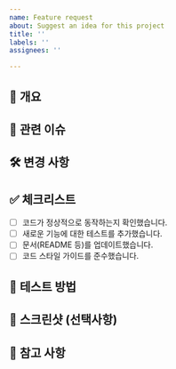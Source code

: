 ```yaml
---
name: Feature request
about: Suggest an idea for this project
title: ''
labels: ''
assignees: ''

---
```


## 📌 개요
<!-- 이 PR이 해결하는 문제나 추가하는 기능에 대해 간단히 설명해주세요. -->

## 🔗 관련 이슈
<!-- 관련된 이슈 번호를 명시해주세요. 예: Closes #123 -->

## 🛠️ 변경 사항
<!-- 주요 변경 사항을 요약해주세요. 예: 새로운 컴포넌트 추가, 기존 로직 수정 등 -->

## ✅ 체크리스트
- [ ] 코드가 정상적으로 동작하는지 확인했습니다.
- [ ] 새로운 기능에 대한 테스트를 추가했습니다.
- [ ] 문서(README 등)를 업데이트했습니다.
- [ ] 코드 스타일 가이드를 준수했습니다.

## 🧪 테스트 방법
<!-- 변경 사항을 테스트하는 방법을 구체적으로 작성해주세요. 예: 어떤 페이지에서 어떤 동작을 확인해야 하는지 등 -->

## 📸 스크린샷 (선택사항)
<!-- UI 변경이 있는 경우, 변경 전후의 스크린샷을 첨부해주세요. -->

## 📄 참고 사항
<!-- 리뷰어가 알아야 할 추가 정보나 특이사항이 있다면 작성해주세요. -->
